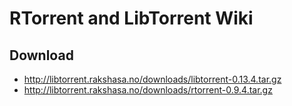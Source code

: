 RTorrent and LibTorrent Wiki
============================

Download
--------

* http://libtorrent.rakshasa.no/downloads/libtorrent-0.13.4.tar.gz
* http://libtorrent.rakshasa.no/downloads/rtorrent-0.9.4.tar.gz

